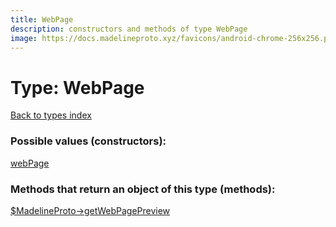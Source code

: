 ```yaml
---
title: WebPage
description: constructors and methods of type WebPage
image: https://docs.madelineproto.xyz/favicons/android-chrome-256x256.png
---
```

# Type: WebPage  
[Back to types index](index.md)



### Possible values (constructors):

[webPage](../constructors/webPage.md)  



### Methods that return an object of this type (methods):

[$MadelineProto->getWebPagePreview](../methods/getWebPagePreview.md)  




